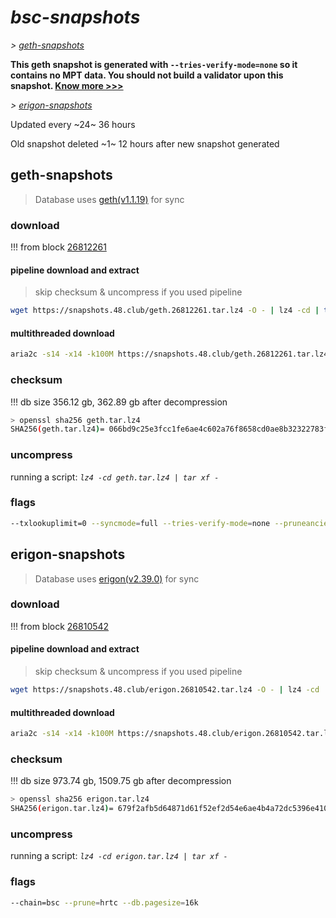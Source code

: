# *bsc-snapshots*


*\> [geth-snapshots](#geth-snapshots)*

**This geth snapshot is generated with `--tries-verify-mode=none` so it contains no MPT data. You should not build a validator upon this snapshot. [Know more >>>](https://github.com/bnb-chain/bsc/pull/926)**

*\> [erigon-snapshots](#erigon-snapshots)*

Updated every ~24~ 36 hours

Old snapshot deleted ~1~ 12 hours after new snapshot generated

## geth-snapshots


> Database uses [geth(v1.1.19)](https://github.com/bnb-chain/bsc/releases/tag/v1.1.19) for sync


### download

<!-- begin_geth -->

!!! from block [26812261](https://bscscan.com/block/26812261)

#### pipeline download and extract
> skip checksum & uncompress if you used pipeline
```bash
wget https://snapshots.48.club/geth.26812261.tar.lz4 -O - | lz4 -cd | tar xf -
```

#### multithreaded download

```bash
aria2c -s14 -x14 -k100M https://snapshots.48.club/geth.26812261.tar.lz4 -o geth.tar.lz4
```


### checksum

!!! db size 356.12 gb, 362.89 gb after decompression
```bash
> openssl sha256 geth.tar.lz4
SHA256(geth.tar.lz4)= 066bd9c25e3fcc1fe6ae4c602a76f8658cd0ae8b32322783f075786246b22a40
```

<!-- end_geth -->

### uncompress


running a script: _`lz4 -cd geth.tar.lz4 | tar xf -`_


### flags


```bash
--txlookuplimit=0 --syncmode=full --tries-verify-mode=none --pruneancient=true --diffblock=5000
```


## erigon-snapshots


> Database uses [erigon(v2.39.0)](https://github.com/ledgerwatch/erigon/releases/tag/v2.39.0) for sync


### download

<!-- begin_erigon -->

!!! from block [26810542](https://bscscan.com/block/26810542)

#### pipeline download and extract
> skip checksum & uncompress if you used pipeline
```bash
wget https://snapshots.48.club/erigon.26810542.tar.lz4 -O - | lz4 -cd | tar xf -
```

#### multithreaded download

```bash
aria2c -s14 -x14 -k100M https://snapshots.48.club/erigon.26810542.tar.lz4 -o erigon.tar.lz4
```


### checksum

!!! db size 973.74 gb, 1509.75 gb after decompression
```bash
> openssl sha256 erigon.tar.lz4
SHA256(erigon.tar.lz4)= 679f2afb5d64871d61f52ef2d54e6ae4b4a72dc5396e4101adb13fd679c9da38
```

<!-- end_erigon -->


### uncompress


running a script: _`lz4 -cd erigon.tar.lz4 | tar xf -`_


### flags


```bash
--chain=bsc --prune=hrtc --db.pagesize=16k
```
